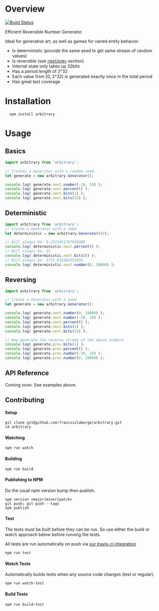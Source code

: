 # Overview
<a href="https://travis-ci.org/francoislaberge/arbitrary"><img src="https://api.travis-ci.org/francoislaberge/arbitrary.svg" alt="Build Status"></a>

Efficient Reversible Number Generator.

Ideal for generative art, as well as games for varied entity behavior.
  - Is deterministic (provide the same seed to get same stream of random values)
  - Is reversible (see [next/prev](#reversing) section)
  - Internal state only takes up 32bits
  - Has a period length of 2^32
  - Each value from [0, 2^32) is generated exactly once in the total period
  - Has great test coverage

# Installation

      npm install arbitrary

# Usage

## Basics

```js
import arbitrary from 'arbitrary';

// Creates a Generator with a random seed.
let generate = new arbitrary.Generator();

console.log( generate.next.number(-10, 10) );
console.log( generate.next.percent() );
console.log( generate.next.bits(1) );
console.log( generate.next.bits(32) );
```

## Deterministic
```js
import arbitrary from 'arbitrary';
// Create a Generator with a seed
let deterministic = new arbitrary.Generator(42);

// Will always be: 0.2523451747838408
console.log( deterministic.next.percent() );
// Will always be: 22
console.log( deterministic.next.bits(8) );
// Will always be: 5772.811982315034
console.log( deterministic.next.number(0, 10000) );
```

## Reversing

```js
import arbitrary from 'arbitrary';

// Create a Generator with a seed
let generate = new arbitrary.Generator();

console.log( generate.next.number(0, 10000) );
console.log( generate.next.number(-10, 10) );
console.log( generate.next.percent() );
console.log( generate.next.bits(1) );
console.log( generate.next.bits(32) );

// Now generate the reverse stream of the above numbers
console.log( generate.prev.bits(1) );
console.log( generate.prev.percent() );
console.log( generate.prev.number(-10, 10) );
console.log( generate.prev.number(0, 10000) );
```

## API Reference
Coming soon. See examples above.


## Contributing

#### Setup
```
git clone git@github.com:francoislaberge/arbitrary.git
cd arbitrary
```

#### Watching
```
npm run watch
```

#### Building
```
npm run build
```

#### Publishing to NPM
Do the usual npm version bump then publish.
```
npm version <major|minor|patch>
git push; git push --tags
npm publish
```

#### Test
The tests must be built before they can be run. So use either the build or watch approach below before running the tests.

All tests are run automatically on push via [our travis-ci integration](https://travis-ci.org/francoislaberge/arbitrary)

```
npm run test
```

#### Watch Tests
Automatically builds tests when any source code changes (test or regular).

```
npm run watch-test
```

#### Build Tests
```
npm run build-test
```

